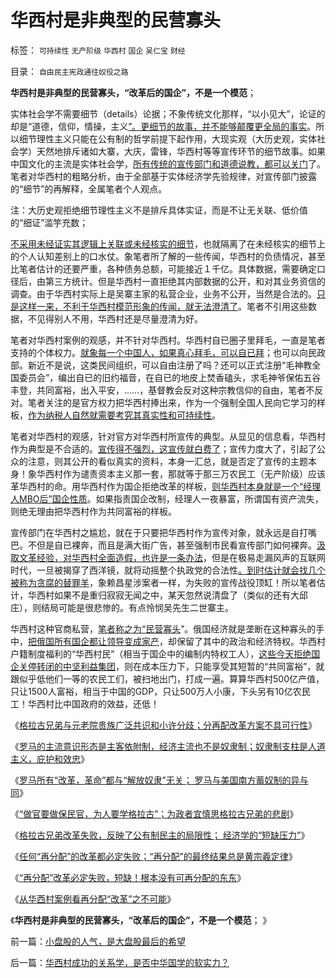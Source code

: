 # 华西村是非典型的民营寡头

标签： `可持续性` `无产阶级` `华西村` `国企` `吴仁宝` `财经` 

目录： `自由民主宪政通往奴役之路`

**华西村是非典型的民营寡头，“改革后的国企”，不是一个模范**；

实体社会学不需要细节（details）论据；不象传统文化那样，“以小见大”，论证的却是“道德，信仰，情操，主义[”。更细节的故事，并不能够颠覆更全局的事实](../../../2010/4/21/大维度历史观允许在细节上“自圆其说”.md)。所以细节理性主义只能在公有制的哲学前提下起作用，大现实观（大历史观，实体社会学）天然地排斥诸如大寨，大庆，雷锋，华西村等等宣传环节的细节故事。如果中国文化的主流是实体社会学，[所有传统的宣传部门和道德说教，都可以关门](../../../2012/8/23/细节理性主义的自导自演.md)了。笔者对华西村的粗略分析，由于全部基于实体经济学先验规律，对宣传部门披露的“细节”的再解释，全属笔者个人观点。

注：大历史观拒绝细节理性主义不是排斥具体实证，而是不让无关联、低价值的“细证”滥竽充数；

[不采用未经证实其逻辑上关联或未经核实的细节](../../../2012/5/8/细节理性主义乌托邦的忆苦思甜.md)，也就隔离了在未经核实的细节上的个人认知差别上的口水仗。象笔者所了解的一些传闻，华西村的负债情况，甚至比笔者估计的还要严重，各种债务总额，可能接近１千亿。具体数据，需要确定口径后，由第三方统计。但是华西村一直拒绝其内部数据的公开，和对其业务资信的调查。由于华西村实际上是吴寨主家的私营企业，业务不公开，当然是合法的。[只是这样一来，不利于华西村模范形象的传闻，就无法澄清了](../../../2012/5/6/真实细节的乌托邦，现实污点的放大镜；.md)。笔者不引用这些数据，不见得别人不用，华西村还是尽量澄清为好。

笔者对华西村案例的观感，并不针对华西村。华西村自已圈子里拜毛，一直是笔者支持的个体权力。[就象每一个中国人，如果真心拜毛，可以自已拜](http://darthvad.blog.sohu.com/112211203.html)；也可以向民政部。新近不是说，这类民间组织，可以自由注册了吗？还可以正式注册“毛神教全国委员会”，编出自已的旧约福音，在自已的地皮上焚香磕头，求毛神爷保佑五谷丰登，共同富裕，出入平安，……，基督教会反对这种宗教信仰的自由，笔者不反对。笔者关注的是官方权力把华西村捧出来，作为一个强制全国人民向它学习的样板，[作为纳税人自然就需要考究其真实性和可持续性](../../../2011/6/30/民粹不是造就小范围的特权，就是得不偿失.md)。

笔者对华西村的观感，针对官方对华西村所宣传的典型。从显见的信息看，华西村作为典型是不合适的。[宣传得不强烈，这宣传就白费了](../../../2013/1/7/被积极宣传的政策，常常是没经认真考虑的.md)；宣传力度大了，引起了公众的注意，则其公开的看似真实的资料，本身一汇总，就是否定了宣传的主题本身！象华西村作为谴责资本主义那一套，那就等于那三万农民工（无产阶级）应该革华西村的命。用华西村作为国企拒绝改革的样板，[则华西村本身就是一个“经理人MBO后”国企性质](../../../2011/11/6/MBO只对私企有效；国企MBO不是私有化.md)。如果指责国企改制，经理人一夜暴富，所谓国有资产流失，则绝无理由把华西村作为共同富裕的样板。

宣传部门在华西村之尴尬，就在于只要把华西村作为宣传对象，就永远是自打嘴巴。不但是自已裸奔，而且是满大街广告，甚至强制市民看宣传部门如何裸奔。[汲取文革经验，对华西村全面造假，也许是一条办法](../../../2010/10/17/唯实求真打破谎言的大厦.md)，但是在极易走漏风声的互联网时代，一旦被揭穿了西洋镜，就将动摇整个执政党的合法性[。到时估计就会找几个被称为贪腐的替罪羊](../../../2012/4/8/“道德治国”预定的和最终的替罪羊.md)，象赖昌星涉案者一样，为失败的宣传战役顶缸！所以笔者估计，华西村如果不是重归寂寂无闻之中，某天忽然说清盘了（类似的还有大邱庄），则结局可能是很悲惨的。有点怜悯吴先生二世寨主。

华西村这种官商私营，[笔者称之为“民营寡头](../../../2009/12/2/浑身国企病的中国民营企业.md)”。俄国经济就是垄断在这种寡头的手中，[把俄国所有国企都让领导变成家产](../../../2009/8/14/特权民企距离俄国式寡头有多远？.md)，却保留了其中的政治和经济特权。华西村户籍制度福利的“华西村民”（相当于国企中的编制内特权工人），[这些今天拒绝国企关停转闭的中坚利益集团](../../../2009/8/11/改革攻坚的雷区，坚在那里？危险在那里？.md)，则在成本压力下，只能享受其短暂的“共同富裕”，就跟似乎低他们一等的农民工们，被扫地出门，打成一遍。算算华西村500亿产值，只让1500人富裕，相当于中国的GDP，只让500万人小康，下头另有10亿农民工！华西村比中国政府的效益，还低！

《[格拉古兄弟与元老院贵族广泛共识和小许分歧；分再配改革方案不具可行性](../../../2013/3/24/格拉古兄弟“打着右灯向左拐”的失败改革.md)》

《[罗马的主流意识形态是主客依附制，经济主流也不是奴隶制；奴隶制支柱是人道主义，庇护和效忠](../../../2013/3/24/罗马“奴隶社会”的史实和歪曲.md)》

《[罗马所有“改革，革命”都与“解放奴隶”无关； 罗马与美国南方蓄奴制的异与同](../../../2013/3/25/罗马与美国南方蓄奴制的异与同.md)》

《[“做官要做保民官，为人要学格拉古”；为政者宜慎思格拉古兄弟的悲剧](../../../2013/3/25/改革者宜慎思格拉古兄弟改革的教训.md)》

《[格拉古兄弟改革失败，反映了公有制民主的局限性； 经济学的“短缺压力”](../../../2013/3/25/改革者宜慎思格拉古兄弟改革的教训.md)》

《[任何“再分配”的改革都必定失败；“再分配”的最终结果总是黄宗羲定律](../../../2013/3/26/农业沉重的社会责任！任何“再分配”的改革都必定失败；.md)》

《[“再分配”改革必定失败，短缺！根本没有可再分配的东东](../../../2013/3/27/“再分配”改革必定失败，“短缺”遍及方方面面.md)》

《[从华西村案例看再分配“改革”之不可能](../../../2013/3/27/从华西村看“再分配改革”之不可能.md)》

《**华西村是非典型的民营寡头，“改革后的国企”，不是一个模范**； 》

前一篇：[小盘股的人气，是大盘股最后的希望](../../../2013/3/27/小盘股的人气，是大盘股最后的希望.md)

后一篇：[华西村成功的关系学，是否中华国学的软实力？](../../../2013/3/28/华西村成功的关系学，是否中华国学的软实力？.md)